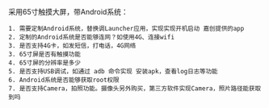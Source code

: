 采用65寸触摸大屏，带Android系统：

	1. 需要定制Android系统，替换调Launcher应用，实现实现开机启动 嘉创提供的app
	2. 定制的Android系统是否能够连网？如使用4G、连接wifi
	3. 是否支持4G卡，如发短信，打电话，4G网络
	3. 65寸屏是否有触摸功能
	4. 65寸屏的分辨率是多少
	5. 是否支持USB调试，如通过 adb 命令实现 安装apk，查看log日志等功能
	6. Android系统是否能够获取root权限
	7. 是否支持Camera，拍照功能。摄像头另外购买，第三方软件实现Camera，照片路径能获取到吗